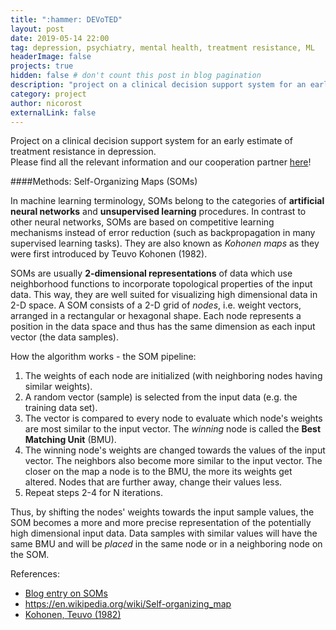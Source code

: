 ```yaml
---
title: ":hammer: DEVoTED"
layout: post
date: 2019-05-14 22:00
tag: depression, psychiatry, mental health, treatment resistance, ML
headerImage: false
projects: true
hidden: false # don't count this post in blog pagination
description: "project on a clinical decision support system for an early estimate of treatment resistance in depression"
category: project
author: nicorost
externalLink: false
---
```


Project on a clinical decision support system for an early estimate of treatment resistance in depression.  
Please find all the relevant information and our cooperation partner [here](https://zentrum-digitalisierung.bayern/themenplattform-digitale-gesundheit-medizin/gefoerderte-projekte/)!

####Methods: Self-Organizing Maps (SOMs)

In machine learning terminology, SOMs belong to the categories of **artificial neural networks** and **unsupervised learning** procedures.
In contrast to other neural networks, SOMs are based on competitive learning mechanisms instead of error reduction (such as backpropagation in many supervised learning tasks). They are also known as _Kohonen maps_ as they were first introduced by Teuvo Kohonen (1982).

SOMs are usually **2-dimensional representations** of data which use neighborhood functions to incorporate topological properties of the input data. This way, they are well suited for visualizing high dimensional data in 2-D space. A SOM consists of a 2-D grid of _nodes_, i.e. weight vectors, arranged in a rectangular or hexagonal shape. Each node represents  a position in the data space and thus has the same dimension as each input vector (the data samples).

How the algorithm works - the SOM pipeline:
1. The weights of each node are initialized (with neighboring nodes having similar weights).
2. A random vector (sample) is selected from the input data (e.g. the training data set).
3. The vector is compared to every node to evaluate which node's weights are most similar to the input vector. The _winning_ node is called the **Best Matching Unit** (BMU).
4. The winning node's weights are changed towards the values of the input vector. The neighbors also become more similar to the input vector. The closer on the map a node is to the BMU, the more its weights get altered. Nodes that are further away, change their values less.
5. Repeat steps 2-4 for N iterations.

Thus, by shifting the nodes' weights towards the input sample values, the SOM becomes a more and more precise representation of the potentially high dimensional input data. Data samples with similar values will have the same BMU and will be _placed_ in the same node or in a neighboring node on the SOM.

References:
* [Blog entry on SOMs](https://towardsdatascience.com/self-organizing-maps-ff5853a118d4)
* https://en.wikipedia.org/wiki/Self-organizing_map
* [Kohonen, Teuvo (1982)](https://link.springer.com/article/10.1007%2FBF00337288)